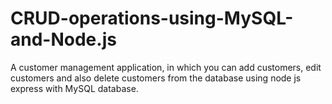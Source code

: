 # CRUD-operations-using-MySQL-and-Node.js
A customer management application, in which you can add customers, edit customers and also delete customers from the database using node js express with MySQL database.
